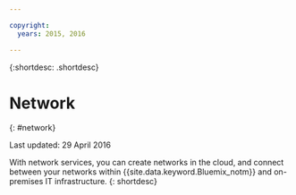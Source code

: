 ```yaml
---

copyright:
  years: 2015, 2016

---
```


{:shortdesc: .shortdesc} 


# Network
{: #network}

Last updated: 29 April 2016

With network services, you can create networks in the cloud, and connect between your networks within {{site.data.keyword.Bluemix_notm}} and on-premises IT infrastructure.
{: shortdesc}

